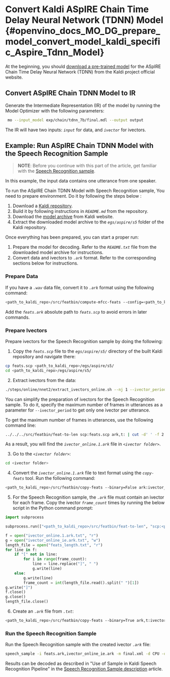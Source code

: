 # Convert Kaldi ASpIRE Chain Time Delay Neural Network (TDNN) Model {#openvino_docs_MO_DG_prepare_model_convert_model_kaldi_specific_Aspire_Tdnn_Model}

At the beginning, you should [download a pre-trained model](https://kaldi-asr.org/models/1/0001_aspire_chain_model.tar.gz)
for the ASpIRE Chain Time Delay Neural Network (TDNN) from the Kaldi project official website.

## Convert ASpIRE Chain TDNN Model to IR

Generate the Intermediate Representation (IR) of the model by running the Model Optimizer with the following parameters:
```sh
 mo --input_model exp/chain/tdnn_7b/final.mdl --output output
```

The IR will have two inputs: *`input`* for data, and *`ivector`* for ivectors.

## Example: Run ASpIRE Chain TDNN Model with the Speech Recognition Sample

> **NOTE**: Before you continue with this part of the article, get familiar with the [Speech Recognition sample](../../../../../samples/cpp/speech_sample/README.md).

In this example, the input data contains one utterance from one speaker. 

To run the ASpIRE Chain TDNN Model with Speech Recognition sample, You need to prepare environment. Do it by following the steps below :
1. Download a [Kaldi repository](https://github.com/kaldi-asr/kaldi).
2. Build it by following instructions in *`README.md`* from the repository.
3. Download the [model archive](https://kaldi-asr.org/models/1/0001_aspire_chain_model.tar.gz) from Kaldi website.
4. Extract the downloaded model archive to the *`egs/aspire/s5`* folder of the Kaldi repository.

Once everything has been prepared, you can start a proper run:

1. Prepare the model for decoding. Refer to the *`README.txt`* file from the downloaded model archive for instructions.
2. Convert data and ivectors to *`.ark`* format. Refer to the corresponding sections below for instructions.

### Prepare Data

If you have a *`.wav`* data file, convert it to *`.ark`* format using the following command:
```sh
<path_to_kaldi_repo>/src/featbin/compute-mfcc-feats --config=<path_to_kaldi_repo>/egs/aspire/s5/conf/mfcc_hires.conf scp:./wav.scp ark,scp:feats.ark,feats.scp
```
Add the *`feats.ark`* absolute path to *`feats.scp`* to avoid errors in later commands.

### Prepare Ivectors

Prepare ivectors for the Speech Recognition sample by doing the following:

1. Copy the *`feats.scp`* file to the *`egs/aspire/s5/`* directory of the built Kaldi repository and navigate there:
```sh
cp feats.scp <path_to_kaldi_repo>/egs/aspire/s5/
cd <path_to_kaldi_repo>/egs/aspire/s5/
```

2. Extract ivectors from the data:
```sh
./steps/online/nnet2/extract_ivectors_online.sh --nj 1 --ivector_period <max_frame_count_in_utterance> <data folder> exp/tdnn_7b_chain_online/ivector_extractor <ivector folder>
```
You can simplify the preparation of ivectors for the Speech Recognition sample. To do it, specify the maximum number of frames in utterances as a parameter for `--ivector_period`
to get only one ivector per utterance.

To get the maximum number of frames in utterances, use the following command line:
```sh
../../../src/featbin/feat-to-len scp:feats.scp ark,t: | cut -d' ' -f 2 - | sort -rn | head -1
```
As a result, you will find the *`ivector_online.1.ark`* file in *`<ivector folder>`*.

3. Go to the *`<ivector folder>`*:
```sh
cd <ivector folder>
```

4. Convert the *`ivector_online.1.ark`* file to text format using the *`copy-feats`* tool. Run the following command:
```sh
<path_to_kaldi_repo>/src/featbin/copy-feats --binary=False ark:ivector_online.1.ark ark,t:ivector_online.1.ark.txt
```

5. For the Speech Recognition sample, the *`.ark`* file must contain an ivector
for each frame. Copy the ivector *`frame_count`* times by running the below script in the Python command prompt:
```python
import subprocess

subprocess.run(["<path_to_kaldi_repo>/src/featbin/feat-to-len", "scp:<path_to_kaldi_repo>/egs/aspire/s5/feats.scp", "ark,t:feats_length.txt"])

f = open("ivector_online.1.ark.txt", "r")
g = open("ivector_online_ie.ark.txt", "w")
length_file = open("feats_length.txt", "r")
for line in f:
    if "[" not in line:
        for i in range(frame_count):
            line = line.replace("]", " ")
            g.write(line)
    else:
        g.write(line)
        frame_count = int(length_file.read().split(" ")[1])
g.write("]")
f.close()
g.close()
length_file.close()
```

6. Create an *`.ark`* file from *`.txt`*:
```sh
<path_to_kaldi_repo>/src/featbin/copy-feats --binary=True ark,t:ivector_online_ie.ark.txt ark:ivector_online_ie.ark
```

### Run the Speech Recognition Sample

Run the Speech Recognition sample with the created ivector *`.ark`* file:
```sh
speech_sample -i feats.ark,ivector_online_ie.ark -m final.xml -d CPU -o prediction.ark -cw_l 17 -cw_r 12
```

Results can be decoded as described in "Use of Sample in Kaldi Speech Recognition Pipeline"
in the [Speech Recognition Sample description](../../../../../samples/cpp/speech_sample/README.md) article.
